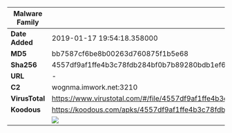| Malware Family | SpyNote                                                      |
| -------------- | ------------------------------------------------------------ |
| **Date Added** | 2019-01-17 19:54:18.358000                                                   |
| **MD5**        | bb7587cf6be8b00263d760875f1b5e68                             |
| **Sha256**     | 4557df9af1ffe4b3c78fdb284bf0b7b89280bdb1ef6a6e95ccd46fe44edc570e |
| **URL**        | -                                                            |
| **C2**         | wognma.imwork.net:3210 |
| **VirusTotal** | https://www.virustotal.com/#/file/4557df9af1ffe4b3c78fdb284bf0b7b89280bdb1ef6a6e95ccd46fe44edc570e/detection |
| **Koodous**    | https://koodous.com/apks/4557df9af1ffe4b3c78fdb284bf0b7b89280bdb1ef6a6e95ccd46fe44edc570e |
|                | ![](../assets/4557df9af1ffe4b3c78fdb284bf0b7b89280bdb1ef6a6e95ccd46fe44edc570e.png) |